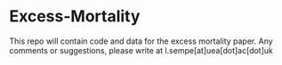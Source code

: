 # Excess-Mortality

This repo will contain code and data for the excess mortality paper. Any comments or suggestions, please write at l.sempe[at]uea[dot]ac[dot]uk

